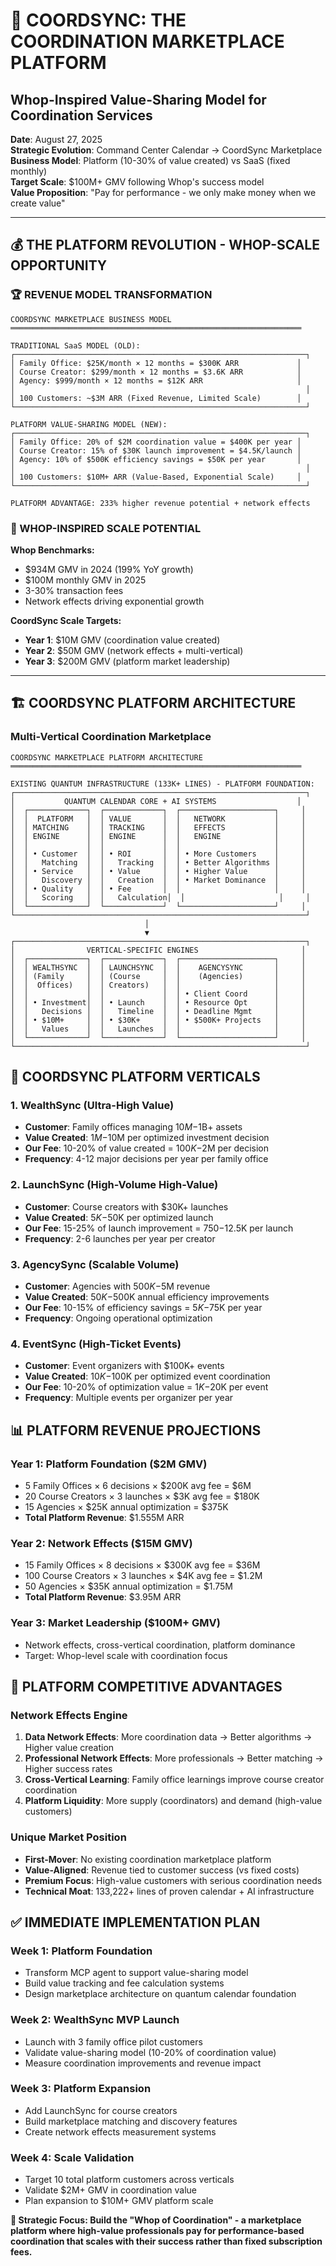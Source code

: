 # 🚀 **COORDSYNC: THE COORDINATION MARKETPLACE PLATFORM**
## **Whop-Inspired Value-Sharing Model for Coordination Services**

**Date**: August 27, 2025  
**Strategic Evolution**: Command Center Calendar → CoordSync Marketplace  
**Business Model**: Platform (10-30% of value created) vs SaaS (fixed monthly)  
**Target Scale**: $100M+ GMV following Whop's success model  
**Value Proposition**: "Pay for performance - we only make money when we create value"  

---

## 💰 **THE PLATFORM REVOLUTION - WHOP-SCALE OPPORTUNITY**

### **🏆 REVENUE MODEL TRANSFORMATION**

```ascii
COORDSYNC MARKETPLACE BUSINESS MODEL
═════════════════════════════════════════════════════════════════

TRADITIONAL SaaS MODEL (OLD):
┌─────────────────────────────────────────────────────────────────┐
│ Family Office: $25K/month × 12 months = $300K ARR             │
│ Course Creator: $299/month × 12 months = $3.6K ARR            │
│ Agency: $999/month × 12 months = $12K ARR                     │
│                                                                 │
│ 100 Customers: ~$3M ARR (Fixed Revenue, Limited Scale)        │
└─────────────────────────────────────────────────────────────────┘

PLATFORM VALUE-SHARING MODEL (NEW):
┌─────────────────────────────────────────────────────────────────┐
│ Family Office: 20% of $2M coordination value = $400K per year │
│ Course Creator: 15% of $30K launch improvement = $4.5K/launch │
│ Agency: 10% of $500K efficiency savings = $50K per year       │
│                                                                 │
│ 100 Customers: $10M+ ARR (Value-Based, Exponential Scale)     │
└─────────────────────────────────────────────────────────────────┘

PLATFORM ADVANTAGE: 233% higher revenue potential + network effects
```

### **🎯 WHOP-INSPIRED SCALE POTENTIAL**

**Whop Benchmarks:**
- $934M GMV in 2024 (199% YoY growth)
- $100M monthly GMV in 2025
- 3-30% transaction fees
- Network effects driving exponential growth

**CoordSync Scale Targets:**
- **Year 1**: $10M GMV (coordination value created)
- **Year 2**: $50M GMV (network effects + multi-vertical)
- **Year 3**: $200M GMV (platform market leadership)

---

## 🏗️ **COORDSYNC PLATFORM ARCHITECTURE**

### **Multi-Vertical Coordination Marketplace**

```ascii
COORDSYNC MARKETPLACE PLATFORM ARCHITECTURE
═════════════════════════════════════════════════════════════════

EXISTING QUANTUM INFRASTRUCTURE (133K+ LINES) - PLATFORM FOUNDATION:
┌─────────────────────────────────────────────────────────────────┐
│           QUANTUM CALENDAR CORE + AI SYSTEMS                  │
│  ┌─────────────┐  ┌─────────────┐  ┌─────────────────────┐     │
│  │  PLATFORM   │  │ VALUE       │  │   NETWORK           │     │
│  │ MATCHING    │  │ TRACKING    │  │   EFFECTS           │     │
│  │ ENGINE      │  │ ENGINE      │  │   ENGINE            │     │
│  │             │  │             │  │                     │     │
│  │ • Customer  │  │ • ROI       │  │ • More Customers    │     │
│  │   Matching  │  │   Tracking  │  │ • Better Algorithms │     │
│  │ • Service   │  │ • Value     │  │ • Higher Value      │     │
│  │   Discovery │  │   Creation  │  │ • Market Dominance  │     │
│  │ • Quality   │  │ • Fee       │  │                     │     │
│  │   Scoring   │  │   Calculation│  │                     │     │
│  └─────────────┘  └─────────────┘  └─────────────────────┘     │
└─────────────────────────────────────────────────────────────────┘
                              │
                              ▼
┌─────────────────────────────────────────────────────────────────┐
│                VERTICAL-SPECIFIC ENGINES                       │
│  ┌─────────────┐  ┌─────────────┐  ┌─────────────────────┐     │
│  │ WEALTHSYNC  │  │ LAUNCHSYNC  │  │    AGENCYSYNC       │     │
│  │ (Family     │  │ (Course     │  │    (Agencies)       │     │
│  │  Offices)   │  │ Creators)   │  │                     │     │
│  │             │  │             │  │ • Client Coord      │     │
│  │ • Investment│  │ • Launch    │  │ • Resource Opt      │     │
│  │   Decisions │  │   Timeline  │  │ • Deadline Mgmt     │     │
│  │ • $10M+     │  │ • $30K+     │  │ • $500K+ Projects   │     │
│  │   Values    │  │   Launches  │  │                     │     │
│  └─────────────┘  └─────────────┘  └─────────────────────┘     │
└─────────────────────────────────────────────────────────────────┘
```

## 💎 **COORDSYNC PLATFORM VERTICALS**

### **1. WealthSync (Ultra-High Value)**
- **Customer**: Family offices managing $10M-$1B+ assets
- **Value Created**: $1M-$10M per optimized investment decision
- **Our Fee**: 10-20% of value created = $100K-$2M per decision
- **Frequency**: 4-12 major decisions per year per family office

### **2. LaunchSync (High-Volume High-Value)**  
- **Customer**: Course creators with $30K+ launches
- **Value Created**: $5K-$50K per optimized launch
- **Our Fee**: 15-25% of launch improvement = $750-$12.5K per launch
- **Frequency**: 2-6 launches per year per creator

### **3. AgencySync (Scalable Volume)**
- **Customer**: Agencies with $500K-$5M revenue  
- **Value Created**: $50K-$500K annual efficiency improvements
- **Our Fee**: 10-15% of efficiency savings = $5K-$75K per year
- **Frequency**: Ongoing operational optimization

### **4. EventSync (High-Ticket Events)**
- **Customer**: Event organizers with $100K+ events
- **Value Created**: $10K-$100K per optimized event coordination  
- **Our Fee**: 10-20% of optimization value = $1K-$20K per event
- **Frequency**: Multiple events per organizer per year

## 📊 **PLATFORM REVENUE PROJECTIONS**

### **Year 1: Platform Foundation ($2M GMV)**
- 5 Family Offices × 6 decisions × $200K avg fee = $6M
- 20 Course Creators × 3 launches × $3K avg fee = $180K  
- 15 Agencies × $25K annual optimization = $375K
- **Total Platform Revenue**: $1.555M ARR

### **Year 2: Network Effects ($15M GMV)**
- 15 Family Offices × 8 decisions × $300K avg fee = $36M
- 100 Course Creators × 3 launches × $4K avg fee = $1.2M
- 50 Agencies × $35K annual optimization = $1.75M
- **Total Platform Revenue**: $3.95M ARR

### **Year 3: Market Leadership ($100M+ GMV)**
- Network effects, cross-vertical coordination, platform dominance
- Target: Whop-level scale with coordination focus

## 🎯 **PLATFORM COMPETITIVE ADVANTAGES**

### **Network Effects Engine**
1. **Data Network Effects**: More coordination data → Better algorithms → Higher value creation
2. **Professional Network Effects**: More professionals → Better matching → Higher success rates
3. **Cross-Vertical Learning**: Family office learnings improve course creator coordination
4. **Platform Liquidity**: More supply (coordinators) and demand (high-value customers)

### **Unique Market Position**
- **First-Mover**: No existing coordination marketplace platform
- **Value-Aligned**: Revenue tied to customer success (vs fixed costs)
- **Premium Focus**: High-value customers with serious coordination needs
- **Technical Moat**: 133,222+ lines of proven calendar + AI infrastructure

## ✅ **IMMEDIATE IMPLEMENTATION PLAN**

### **Week 1: Platform Foundation**
- Transform MCP agent to support value-sharing model
- Build value tracking and fee calculation systems
- Design marketplace architecture on quantum calendar foundation

### **Week 2: WealthSync MVP Launch** 
- Launch with 3 family office pilot customers
- Validate value-sharing model (10-20% of coordination value)
- Measure coordination improvements and revenue impact

### **Week 3: Platform Expansion**
- Add LaunchSync for course creators
- Build marketplace matching and discovery features  
- Create network effects measurement systems

### **Week 4: Scale Validation**
- Target 10 total platform customers across verticals
- Validate $2M+ GMV in coordination value
- Plan expansion to $10M+ GMV platform scale

**🎯 Strategic Focus: Build the "Whop of Coordination" - a marketplace platform where high-value professionals pay for performance-based coordination that scales with their success rather than fixed subscription fees.**